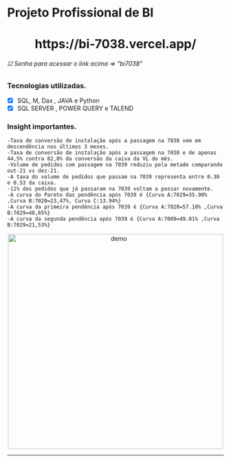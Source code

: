 # Projeto Profissional de BI
<h1 align="center">
https://bi-7038.vercel.app/
<h6> ☑ Senha para acessar o link acima => "bi7038"</h6>
</h1>

### Tecnologias utilizadas.
- [x] SQL, M, Dax , JAVA e Python
- [x] SQL SERVER , POWER QUERY e TALEND

### Insight importantes.

	-Taxa de conversão de instalação após a passagem na 7038 vem em descendência nos últimos 3 meses.
	-Taxa de conversão de instalação após a passagem na 7038 e de apenas 44,5% contra 82,8% da conversão da caixa da VL do mês.
	-Volume de pedidos com passagem na 7039 reduziu pela metade comparando out-21 vs dez-21.
	-A taxa do volume de pedidos que passam na 7039 representa entre 0.30 e 0.53 da caixa.
	-11% dos pedidos que já passaram na 7039 voltam a passar novamente.
	-A curva do Pareto das pendência após 7039 é {Curva A:7029=35.90% ,Curva B:7020=23,47%, Curva C:13.94%}
	-A curva da primeira pendência após 7039 é {Curva A:7020=57.18% ,Curva B:7029=40,65%}
	-A curva da segunda pendência após 7039 é {Curva A:7009=49.01% ,Curva B:7029=21,53%}


<div align="center">
  <img src="https://i.ibb.co/25mwGGC/7038.png" alt="demo" height="500">
</div>
<hr />

